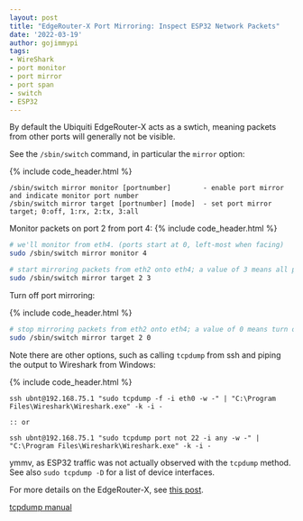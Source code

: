 ```yaml
---
layout: post
title: "EdgeRouter-X Port Mirroring: Inspect ESP32 Network Packets"
date: '2022-03-19'
author: gojimmypi
tags:
- WireShark
- port monitor
- port mirror
- port span
- switch
- ESP32
---
```


By default the Ubiquiti EdgeRouter-X acts as a swtich, meaning packets from other ports will generally not be visible.

See the `/sbin/switch` command, in particular the `mirror` option:


{% include code_header.html %}
```text
/sbin/switch mirror monitor [portnumber]        - enable port mirror and indicate monitor port number
/sbin/switch mirror target [portnumber] [mode]  - set port mirror target; 0:off, 1:rx, 2:tx, 3:all
```

Monitor packets on port 2 from port 4:
{% include code_header.html %}
```bash
# we'll monitor from eth4. (ports start at 0, left-most when facing)
sudo /sbin/switch mirror monitor 4

# start mirroring packets from eth2 onto eth4; a value of 3 means all packets
sudo /sbin/switch mirror target 2 3
```



Turn off port mirroring:

{% include code_header.html %}
```bash
# stop mirroring packets from eth2 onto eth4; a value of 0 means turn off
sudo /sbin/switch mirror target 2 0
```

Note there are other options, such as calling `tcpdump` from ssh and piping the output to Wireshark from Windows:


{% include code_header.html %}
```dos
ssh ubnt@192.168.75.1 "sudo tcpdump -f -i eth0 -w -" | "C:\Program Files\Wireshark\Wireshark.exe" -k -i -

:: or

ssh ubnt@192.168.75.1 "sudo tcpdump port not 22 -i any -w -" | "C:\Program Files\Wireshark\Wireshark.exe" -k -i -

```

ymmv, as ESP32 traffic was not actually observed with the `tcpdump` method. See also `sudo tcpdump -D` for a list of device interfaces.

For more details on the EdgeRouter-X, see [this post](https://gojimmypi.github.io/dual-wan-openvpn-with-edgerouter-x-or/).

[tcpdump manual](http://manpages.ubuntu.com/manpages/trusty/man8/tcpdump.8.html)